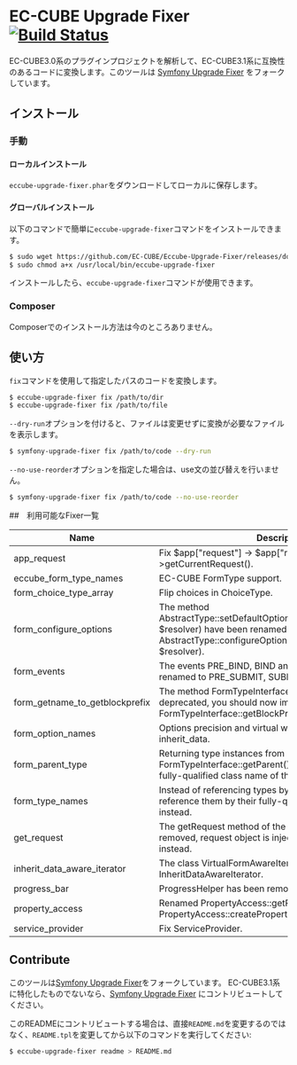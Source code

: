# EC-CUBE Upgrade Fixer [![Build Status](https://travis-ci.org/EC-CUBE/Eccube-Upgrade-Fixer.svg)](https://travis-ci.org/EC-CUBE/Eccube-Upgrade-Fixer)

EC-CUBE3.0系のプラグインプロジェクトを解析して、EC-CUBE3.1系に互換性のあるコードに変換します。このツールは [Symfony Upgrade Fixer](https://github.com/umpirsky/Symfony-Upgrade-Fixer) をフォークしています。

## インストール

### 手動

#### ローカルインストール

``eccube-upgrade-fixer.phar``をダウンロードしてローカルに保存します。

#### グローバルインストール

以下のコマンドで簡単に``eccube-upgrade-fixer``コマンドをインストールできます。

```bash
$ sudo wget https://github.com/EC-CUBE/Eccube-Upgrade-Fixer/releases/download/v0.1.4/eccube-upgrade-fixer.phar -O /usr/local/bin/eccube-upgrade-fixer
$ sudo chmod a+x /usr/local/bin/eccube-upgrade-fixer
```
インストールしたら、``eccube-upgrade-fixer``コマンドが使用できます。

### Composer

Composerでのインストール方法は今のところありません。

## 使い方

``fix``コマンドを使用して指定したパスのコードを変換します。

```bash
$ eccube-upgrade-fixer fix /path/to/dir
$ eccube-upgrade-fixer fix /path/to/file
```

``--dry-run``オプションを付けると、ファイルは変更せずに変換が必要なファイルを表示します。

```bash
$ symfony-upgrade-fixer fix /path/to/code --dry-run
```

``--no-use-reorder``オプションを指定した場合は、use文の並び替えを行いません。

```bash
$ symfony-upgrade-fixer fix /path/to/code --no-use-reorder
```

##　利用可能なFixer一覧

| Name  | Description |
| ----  | ----------- |
| app_request | Fix $app["request"] -> $app["request"]->getCurrentRequest(). |
| eccube_form_type_names | EC-CUBE FormType support. |
| form_choice_type_array | Flip choices in ChoiceType. |
| form_configure_options | The method AbstractType::setDefaultOptions(OptionsResolverInterface $resolver) have been renamed to AbstractType::configureOptions(OptionsResolver $resolver). |
| form_events | The events PRE_BIND, BIND and POST_BIND were renamed to PRE_SUBMIT, SUBMIT and POST_SUBMIT. |
| form_getname_to_getblockprefix | The method FormTypeInterface::getName() was deprecated, you should now implement FormTypeInterface::getBlockPrefix() instead. |
| form_option_names | Options precision and virtual was renamed to scale and inherit_data. |
| form_parent_type | Returning type instances from FormTypeInterface::getParent() is deprecated, return the fully-qualified class name of the parent type class instead. |
| form_type_names | Instead of referencing types by name, you should reference them by their fully-qualified class name (FQCN) instead. |
| get_request | The getRequest method of the base controller class was removed, request object is injected in the action method instead. |
| inherit_data_aware_iterator | The class VirtualFormAwareIterator was renamed to InheritDataAwareIterator. |
| progress_bar | ProgressHelper has been removed in favor of ProgressBar. |
| property_access | Renamed PropertyAccess::getPropertyAccessor to PropertyAccess::createPropertyAccessor. |
| service_provider | Fix ServiceProvider. |


## Contribute

このツールは[Symfony Upgrade Fixer](https://github.com/umpirsky/Symfony-Upgrade-Fixer)をフォークしています。
EC-CUBE3.1系に特化したものでないなら、[Symfony Upgrade Fixer](https://github.com/umpirsky/Symfony-Upgrade-Fixer) にコントリビュートしてください。

このREADMEにコントリビュートする場合は、直接`README.md`を変更するのではなく、`README.tpl`を変更してから以下のコマンドを実行してください:
```bash
$ eccube-upgrade-fixer readme > README.md
```
